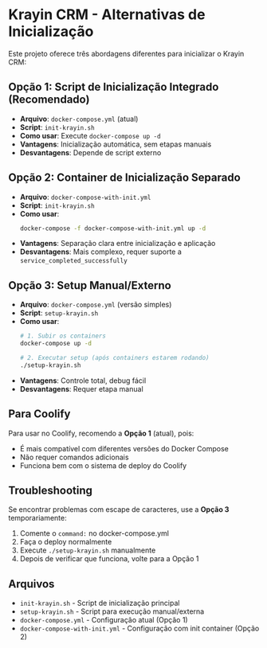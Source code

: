 # Krayin CRM - Alternativas de Inicialização

Este projeto oferece três abordagens diferentes para inicializar o Krayin CRM:

## Opção 1: Script de Inicialização Integrado (Recomendado)
- **Arquivo**: `docker-compose.yml` (atual)
- **Script**: `init-krayin.sh`
- **Como usar**: Execute `docker-compose up -d`
- **Vantagens**: Inicialização automática, sem etapas manuais
- **Desvantagens**: Depende de script externo

## Opção 2: Container de Inicialização Separado
- **Arquivo**: `docker-compose-with-init.yml`
- **Script**: `init-krayin.sh`
- **Como usar**: 
  ```bash
  docker-compose -f docker-compose-with-init.yml up -d
  ```
- **Vantagens**: Separação clara entre inicialização e aplicação
- **Desvantagens**: Mais complexo, requer suporte a `service_completed_successfully`

## Opção 3: Setup Manual/Externo
- **Arquivo**: `docker-compose.yml` (versão simples)
- **Script**: `setup-krayin.sh`
- **Como usar**:
  ```bash
  # 1. Subir os containers
  docker-compose up -d
  
  # 2. Executar setup (após containers estarem rodando)
  ./setup-krayin.sh
  ```
- **Vantagens**: Controle total, debug fácil
- **Desvantagens**: Requer etapa manual

## Para Coolify

Para usar no Coolify, recomendo a **Opção 1** (atual), pois:
- É mais compatível com diferentes versões do Docker Compose
- Não requer comandos adicionais
- Funciona bem com o sistema de deploy do Coolify

## Troubleshooting

Se encontrar problemas com escape de caracteres, use a **Opção 3** temporariamente:

1. Comente o `command:` no docker-compose.yml
2. Faça o deploy normalmente
3. Execute `./setup-krayin.sh` manualmente
4. Depois de verificar que funciona, volte para a Opção 1

## Arquivos

- `init-krayin.sh` - Script de inicialização principal
- `setup-krayin.sh` - Script para execução manual/externa
- `docker-compose.yml` - Configuração atual (Opção 1)
- `docker-compose-with-init.yml` - Configuração com init container (Opção 2)
